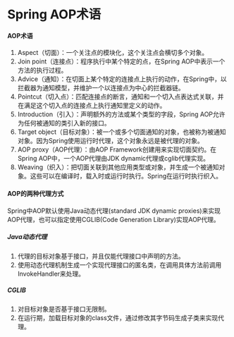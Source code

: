 # Spring AOP术语

#### AOP术语
1. Aspect（切面）：一个关注点的模块化，这个关注点会横切多个对象。
2. Join point（连接点）：程序执行中某个特定的点，在Spring AOP中表示一个方法的执行过程。
3. Advice（通知）：在切面上某个特定的连接点上执行的动作，在Spring中，以拦截器为通知模型，并维护一个以连接点为中心的拦截器链。
4. Pointcut（切入点）：匹配连接点的断言，通知和一个切入点表达式关联，并在满足这个切入点的连接点上执行通知里定义的动作。
5. Introduction（引入）：声明额外的方法或某个类型的字段，Spring AOP允许为任何被通知的类引入新的接口。
6. Target object（目标对象）：被一个或多个切面通知的对象，也被称为被通知对象。因为Spring使用运行时代理，这个对象永远是被代理的对象。
7. AOP proxy（AOP代理）：由AOP Framework创建用来实现切面契约。在Spring AOP中，一个AOP代理由JDK dynamic代理或cglib代理实现。
8. Weaving（织入）：把切面关联到其他应用类型或对象，并生成一个被通知对象。这些可以在编译时，载入时或运行时执行。Spring在运行时执行织入。

#### AOP的两种代理方式
Spring中AOP默认使用Java动态代理(standard JDK dynamic proxies)来实现AOP代理，也可以指定使用CGLIB(Code Generation Library)实现AOP代理。

##### Java动态代理
1. 代理的目标对象基于接口，并且仅能代理接口中声明的方法。
2. 使用动态代理机制生成一个实现代理接口的匿名类，在调用具体方法前调用InvokeHandler来处理。

##### CGLIB
1. 对目标对象是否基于接口无限制。
2. 在运行期，加载目标对象的class文件，通过修改其字节码生成子类来实现代理。
